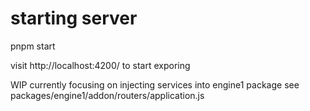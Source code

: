 # starting server
pnpm start

visit http://localhost:4200/
to start exporing

WIP currently focusing on injecting services into engine1 package
see packages/engine1/addon/routers/application.js